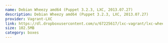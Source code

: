 ```yaml
---
name: Debian Wheezy amd64 (Puppet 3.2.3, LXC, 2013.07.27)
description: Debian Wheezy amd64 (Puppet 3.2.3, LXC, 2013.07.27)
provider: Vagrant-LXC
link: https://dl.dropboxusercontent.com/u/67225617/lxc-vagrant/lxc-wheezy64-puppet3-2013-07-27.box
size: 102.5MB
category: boxes
---
```

